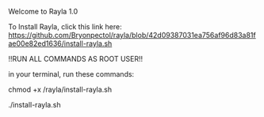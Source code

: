 Welcome to Rayla 1.0

To Install Rayla, click this link here: https://github.com/Bryonpectol/rayla/blob/42d09387031ea756af96d83a81fae00e82ed1636/install-rayla.sh

!!RUN ALL COMMANDS AS ROOT USER!!

in your terminal, run these commands:

chmod +x /rayla/install-rayla.sh

./install-rayla.sh
